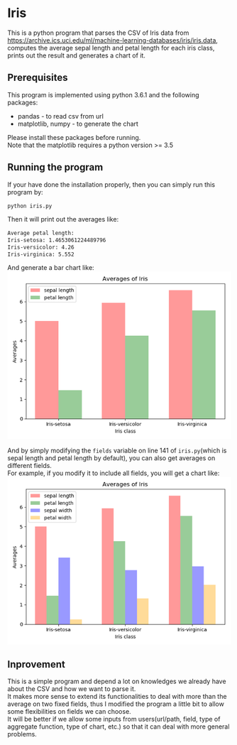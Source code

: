 # Iris
This is a python program that parses the CSV of Iris data from https://archive.ics.uci.edu/ml/machine-learning-databases/iris/iris.data, computes the average sepal length and petal length for each iris class, prints out the result and generates a chart of it.

## Prerequisites
This program is implemented using python 3.6.1 and the following packages:
* pandas - to read csv from url
* matplotlib, numpy - to generate the chart  

Please install these packages before running.  
Note that the matplotlib requires a python version >= 3.5

## Running the program
If your have done the installation properly, then you can simply run this program by:
```
python iris.py
```
Then it will print out the averages like:
```
Average petal length: 
Iris-setosa: 1.4653061224489796
Iris-versicolor: 4.26
Iris-virginica: 5.552
```
And generate a bar chart like:  
![Alt text](/images/sepal_length_and_petal_length.png?raw=true "sepal length and petal length")

And by simply modifying the ```fields``` variable on line 141 of ```iris.py```(which is sepal length and petal length by default), you can also get averages on different fields.  
For example, if you modify it to include all fields, you will get a chart like:  
![Alt text](/images/all_fields.png?raw=true "all_fields")

## Inprovement
This is a simple program and depend a lot on knowledges we already have about the CSV and how we want to parse it.  
It makes more sense to extend its functionalities to deal with more than the average on two fixed fields, thus I modified the program a little bit to allow some flexibilities on fields we can choose.  
It will be better if we allow some inputs from users(url/path, field, type of aggregate function, type of chart, etc.) so that it can deal with more general problems. 
